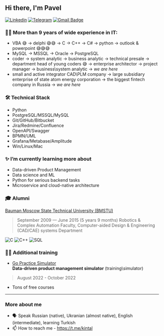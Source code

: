 ## Hi there, I'm Pavel
[![Linkedin](https://img.shields.io/badge/-LinkedIn-051357?style=for-the-badge&logo=Linkedin&logoColor=white)](https://www.linkedin.com/in/pavel-yudakov/)
[![Telegram](https://img.shields.io/badge/-Telegram-051357?style=for-the-badge&logo=Telegram&logoColor=white)](https://t.me/kintal)
[![Gmail Badge](https://img.shields.io/badge/-GMail-051357?style=for-the-badge&logo=GMail&logoColor=white)](mailto:yudakof+github@gmail.com)

### 👨‍💻 More than **9 years** of wide experience in IT:
- VBA 😅 -> delphi 😅😅 -> C -> C++ -> C# -> python -> outlook & powerpoint 😅😅😅
- MySQL -> MSSQL -> Oracle -> PostgreSQL
- coder -> system analytic -> business analytic -> technical presale -> department head of young coders 😅 -> enterprise architector -> project manager -> business\system analytic -> *we are here*
- small and active integrator CAD\PLM company -> large subsidiary enterprise of state atom energy corporation -> the biggest fintech company in Russia -> *we are here*

### 🛠 Technical Stack
* Python
* PostgreSQL/MSSQL/MySQL
* Git/GitHub/Bitbucket
* Jira/Redmine/Confluence
* OpenAPI/Swagger
* BPMN/UML
* Grafana/Metabase/Amplitude
* Win/Linux/Mac

### ✨ I’m currently learning more about
* Data-driven Product Management
* Data science and ML
* Python for serious backend tasks
* Microservice and cloud-native architecture

### 🎓 Alumni
[Bauman Moscow State Technical University (BMSTU)](https://bmstu.ru/)
> September 2009 — June 2015 (5 years 9 months)
Robotics & Complex Automation Faculty, Computer-aided Design & Engineering (CAD/CAE) systems Department

![C](https://img.shields.io/badge/-C-333333?style=flat&logo=c&logoColor=00599C)
![C++](https://img.shields.io/badge/-C++-333333?style=flat&logo=c%2B%2B&logoColor=00599C)
![SQL](https://img.shields.io/badge/-SQL-333333?style=flat&logo=mysql&logoColor=FFFFFF)

### 👨‍🏫 Additional training
* [Go Practice Simulator](https://gopractice.ru/)  
**Data-driven product management simulator** (training\simulator)
> August 2022 - October 2022

* Tons of free courses 

***
### More about me
- 🗣 Speak Russian (native), Ukranian (almost native), English (intermediate), learning Turkish
- 📫 How to reach me - https://t.me/kintal
